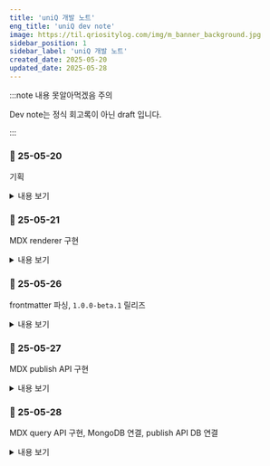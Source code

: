 ```yaml
---
title: 'uniQ 개발 노트'
eng_title: 'uniQ dev note'
image: https://til.qriositylog.com/img/m_banner_background.jpg
sidebar_position: 1
sidebar_label: 'uniQ 개발 노트'
created_date: 2025-05-20
updated_date: 2025-05-28
---
```


:::note 내용 못알아먹겠음 주의

Dev note는 정식 회고록이 아닌 draft 입니다.<br />

:::

### 📆 25-05-20

기획

<details>
<summary>내용 보기</summary>

#### 📌 Opened Issues
> [https://github.com/Queue-ri/uniq/issues/1](https://github.com/Queue-ri/uniq/issues/1)

<br/>

#### 📌 프로젝트 기획

티스토리 -> 네이버 -> velog 로 유목민 생활을 해본 결과, 각자 하나씩은 아쉬움이 있어 그냥 자체 블로그 프레임워크를 만들기로 했다.

FE 지식이 많진 않은데 당장 목표하는 기본 기능만 구상해서 맨땅에 헤딩하려 한다.

우선 다음의 원칙은 지켜야 한다.

<br />

#### 기능 측면
- 글 작성이 빠르고 쉬우면서 결과물이 이쁘게 나올 것
- 보호, 비공개 글 기능이 있을 것

#### 관리 측면
- 기본 언어는 영어 (나중에 i18n으로 한국어 넣음)
    - 주석 포함 모든 문서화는 영어로 작성되어야 함

<br />

따라서 JAMstack 기반의 정적 페이지는 사실상 불가능하고, 애초에 정적 페이지로 블로그 운영할거였으면 기존에 널린거 주워다 썼을 것이다.

보호/비공개 기능 때문에 글 원본은 접근이 제한되는 영역에 있어야 하고, 이는 self-host 또는 private repo 형식으로 관리되는 방식이 될 것 같다.

<br />

#### 📌 기술 스택

- [FE] React.js
- [BE] Node.js / Express
- [DB] MongoDB

검색은 algolia로 고민중이다. ES까진 오버엔지니어링이라고 생각.

**나중에 알았는데 이걸 MERN 스택이라고 하더라**

</details>

### 📆 25-05-21

MDX renderer 구현

<details>
<summary>내용 보기</summary>

#### 📌 프로젝트 세팅

Node.js를 오랫동안 업데이트하지 않았었는데 디펜던시 warning이 뜨길래 최신 LTS로 바꿔줬다. 16 -> 22로 올렸으니 진짜 징하게 안바꾸긴 함.

프로젝트는 CRA로 init 했다.

<br />

#### 📌 padding이 width, height를 건드리는 문제

EditorSideBar에 padding 넣는데 넣은 만큼 width, height가 늘어나는 문제가 있었다.

[스택오버플로](https://stackoverflow.com/questions/779434/how-do-i-prevent-the-padding-property-from-changing-width-or-height-in-css)를 참고해서 고쳤다.

<br />

#### 📌 MDX 로드하기

쌩 CRA로는 MDX 로딩이 안되고, CRA의 Webpack 설정을 건드려야 한다고 한다.

하지만 Webpack 설정이 기본적으로 숨겨져있기 때문에 Eject 하거나 craco를 써야 했고, 나는 craco 방식을 선택했다.

<br />

#### Webpack이 하는 일
모든 FE 리소스(JS, CSS, 이미지, 폰트 등)를 하나의 JS 번들로 변환하는 빌드 도구이다.

MDX같이 브라우저가 이해할 수 없는 파일을 JS 코드로 변환해준다.

#### MDX -> JSX 변환 필수
브라우저는 MDX가 뭔지 모른다.

따라서 브라우저가 이해하는 JSX 코드로 변환해주어야 하는데, 이걸 해주는 게

Webpack + @mdx-js/loader 이다.

<br />

#### 📌 MDX 로딩을 위한 세팅

1. 필요한 패키지 설치

```bash
npm install @craco/craco @mdx-js/react @mdx-js/loader
```

2. `package.json` 수정
```json
"scripts": {
  "start": "craco start",
  "build": "craco build",
  "test": "craco test"
}
```

3. `craco.config.js` 생성 및 설정

```js
module.exports = {
  webpack: {
    configure: (webpackConfig) => {
      // 1. remove mdx from the rule
      webpackConfig.module.rules = webpackConfig.module.rules.map((rule) => {
        if (rule.oneOf) {
          rule.oneOf = rule.oneOf.filter(
            (r) => !(r.test && r.test.toString().includes('mdx'))
          );
        }
        return rule;
      });

      // 2. add mdx loader
      const mdxRule = {
        test: /\.mdx?$/,
        use: [
          {
            loader: require.resolve('babel-loader'),
          },
          {
            loader: require.resolve('@mdx-js/loader'),
            options: {
              providerImportSource: "@mdx-js/react",
            },
          },
        ],
      };

      const oneOfRule = webpackConfig.module.rules.find((rule) => Array.isArray(rule.oneOf));
      if (oneOfRule) {
        oneOfRule.oneOf.unshift(mdxRule);
      }

      return webpackConfig;
    },
  },
};
```

babel-loader는 이미 CRA에 포함되어 있다.

<br />

#### 📌 컴포넌트에서 MDX 렌더링하기

```js
const mdxContext = require.context('../post', false, /\.mdx$/);
```

이런식으로 Webpack의 `require.context`를 이용해서 동적 로드한 다음 (이 방식 아니면 import 문 직접 써야 하는데 내가 원하는 방식이 아님)

```jsx title=EditorPage.js
<div className="content">
    {MdxComponent && (
    <MDXProvider>
        <MdxComponent />
    </MDXProvider>
    )}
</div>
```

대충 요런식으로 변환된 내용을 불러올 수 있다.

<br />

#### 🐞 craco config 설정시 주의점

기존에 gpt가 알려준 이 설정은 틀렸다.

```js
module.exports = {
  webpack: {
    configure: (webpackConfig) => {
      webpackConfig.module.rules.push({
        test: /\.mdx?$/,
        use: [
          {
            loader: require.resolve('babel-loader'),
          },
          {
            loader: require.resolve('@mdx-js/loader'),
            options: {
              providerImportSource: "@mdx-js/react",
            },
          },
        ],
      });

      return webpackConfig;
    },
  },
};
```

왜냐하면 단순히 `@mdx-js/loader`의 설정을 push만 했기 때문이다. 이건 rule을 뒤에다 붙인 것이다.

CRA Webpack의 기본 설정은 mdx를 알 수 없는 파일로 간주하여 정적 파일로 처리하기 때문에

**`@mdx-js/loader`가 기존 로더보다 먼저 실행되지 않으면 무시된다 (!)**

따라서 최종 config에선 filter로 기존 로더를 제거하고 unshift로 새 로더를 맨 앞에 붙여서 처리 우선순위를 확보했다.

<br />

#### 🌌 렌더링 결과

요기까지 완성하고 내일의 나에게 맡긴다.

![https://velog.velcdn.com/images/qriosity/post/96f18959-895d-46b4-b825-b0b07502237b/image.png](https://velog.velcdn.com/images/qriosity/post/96f18959-895d-46b4-b825-b0b07502237b/image.png)

</details>

### 📆 25-05-26

frontmatter 파싱, `1.0.0-beta.1` 릴리즈

<details>
<summary>내용 보기</summary>

#### 📌 Closed Issues
> [https://github.com/Queue-ri/uniq/issues/1](https://github.com/Queue-ri/uniq/issues/1)

<br />

#### 📌 frontmatter 파싱

MDX가 잘 렌더링되는 것 같지만 frontmatter는 사실 안그랬다.

`-----`를 기점으로 안의 내용들이 한 뭉탱이로 다 h2 처리되더라.

admonition도 별도로 처리해야하는 것 같지만 frontmatter는 메타데이터라 중요해서, 먼저 처리하기로 했다.

목표는 이러했다.

- `title`: 글 최상단에 h1으로 렌더링 & 사이드바에 렌더링
- `created_date`: 사이드바에 렌더링
- `updated_date`: 사이드바에 렌더링

그리고 하단의 방식으로 해결했다.

1. 필요한 패키지 설치

```bash
npm install remark-frontmatter remark-mdx-frontmatter
```

2. craco.config.js 수정

상단에 요거 추가하고

```js
module.exports = async (env) => {
  const { default: remarkFrontmatter } = await import('remark-frontmatter');
  const remarkMdxFrontmatter = (await import('remark-mdx-frontmatter')).default;
  ...
```

mdxRule의 options에 frontmatter 플러그인을 추가했다.

```js
options: {
  providerImportSource: "@mdx-js/react",
  remarkPlugins: [
    remarkFrontmatter,
    [remarkMdxFrontmatter, { name: 'frontmatter' }],
  ],
},
...
```

`import` 구문 쓰는데 애 좀 먹었어서 default에 대해 알아봐야겠다.

그나저나 모듈마다 CJS/ESM 호환 갈리는거 진심 탈모 요소 중 하나인듯

3. EditorPage.js, EditorSideBar.js 수정

- [EditorPage.js diff](https://github.com/Queue-ri/uniq/commit/ddaf1583b283330d1d1921c2fa2d7526d8200979)
- [EditorSideBar.js diff](https://github.com/Queue-ri/uniq/commit/dcad5883477bb30d15ebf2abc82043a2b2aa0c30)

<br />

#### 📌 다음 릴리즈 계획

서버 컴이 와서 놀고있기 때문에 좀 더 열심히 개발해야겠다.

다음 버전에선 publish한 mdx를 서버쪽으로 보내고, 서버에선 이를 쏴주는 api를 만들어야 한다.

그리고 private gh repo에 push가 되어야하기 때문에... 이리저리 고민한 결과

백엔드 API를 통해서 처리하는 것이 제일 정석적인 flow라고 생각한다.

왜냐하면,

- 카테고리 정보 받으려면 결국 백엔드 통신이 필요함
- Electron으로 렌더링 부분만 데스크탑 앱으로 빼면 프로젝트 복잡해짐
- FE단에 뷰어와 private repo 접근 기능 모두를 넣으면 보안상 안좋음.
- CORS 잘~ 설정하면 로컬 -> 리모트 통신 가능

그래서 내일은 express 작업을 할 것 같다.

</details>

### 📆 25-05-27

MDX publish API 구현

<details>
<summary>내용 보기</summary>

#### 📌 Opened Issues
> [https://github.com/Queue-ri/uniq-cms/issues/1](https://github.com/Queue-ri/uniq-cms/issues/1)

<br/>

#### 📌 express 기본 세팅

백엔드 단 프로젝트 명을 `uniq-cms`로 정하고 express 서버로 세팅했다.

UI는 `uniq` CRA 프로젝트에서 다 맡고 있으니 `uniq-cms`는 headless CMS인 격이다.

```bash
npm install express
npm install --save-dev nodemon
```

디펜던시를 상단과 같이 설치하고 index.js와 post.js를 생성했다.

```js title="index.js"
const express = require('express');
const app = express();
const port = 6229;

// parse JSON body
app.use(express.json());

// set /api prefix for all endpoints
const postRoutes = require('./routes/post');
app.use('/api/post', postRoutes);

app.listen(port, () => {
    console.log(`🚀 uniq-cms running at http://localhost:${port}`);
});
```

```js title="post.js"
const express = require('express');
const router = express.Router();

router.get('/:id', (req, res) => {
    const postId = req.params.id;
    res.send(`Post content ${postId} :3`);
});

router.post('/', (req, res) => {
    res.send('Post published.');
});

module.exports = router;
```

<br />

#### 📌 MDX Publish API 구현 (1/2)

Publish 요청이 들어오면 해당 MDX 파일에 대해 다음의 두 가지를 처리해야 한다.

1. 서버의 `/post` 경로에 저장
2. GH private repo에 push

그 중 1번부터 작업했다.

<br />

#### mdx 파일 저장하기

중복 파일명 문제에 대해선 MVP 단계에서 생각할 부분이 아닌 것 같아 나중에 처리하기로 했다.

```bash
npm install multer
```

```js title="post.js"
// temporary upload
const upload = multer({
    dest: 'temp_uploads/',
    limits: { fileSize: 10 * 1024 * 1024 }, // 10MB limit
});

/* Publish MDX file */
router.post('/', upload.single('file'), (req, res) => {
    const file = req.file;

    if (!file) {
        return res.status(400).send('No mdx file uploaded.');
    }

    // Check if the file is mdx
    if (path.extname(file.originalname) !== '.mdx') {
        fs.unlinkSync(file.path); // delete file if not mdx
        return res.status(400).send('Only mdx files are allowed.');
    }

    // set mdx save directory
    const postDir = path.join(__dirname, '../../post');

    // if not exist then mkdir
    if (!fs.existsSync(postDir)) {
        fs.mkdirSync(postDir, { recursive: true });
    }

    // final save path for the mdx file
    const targetPath = path.join(postDir, file.originalname);

    // move mdx file from temporary upload path
    fs.rename(file.path, targetPath, (err) => {
        if (err) {
            return res.status(500).send('Failed to save file.');
        }

        res.send('Post published.');
    });
});
```

#### json 파싱하기

mdx 뿐만 아니라 json 데이터도 같이 필요해질 확률이 99.99%라서 json 파싱 로직도 추가했다.

```js
// parse json
let jsonData = null;
if (req.body.json) {
    try {
        jsonData = JSON.parse(req.body.json);
    } catch (err) {
        return res.status(400).send('Invalid json payload.');
    }
}
```

```text title="console.log 결과"
[DEBUG] Received json: { category: 'dev-note', title: 'uniQ 개발 노트' }
```

<br />

#### 📌 MDX Publish API 구현 (2/2)

```bash
npm install simple-git
npm install dotenv
```

서버 최상단에 env를 불러오도록 설정한다.

```js
require('dotenv').config();
```

그리고 repo 권한 추가한 GitHub PAT를 발급하여 env에 넣는다.

그럼 push할때 sign in 창이 안뜨고 아묻따 push가 가능해진다.

<br />

#### 올바른 git 참조하기

`simple-git`으로 push util을 만들어서 모듈화하고, 이 모듈을 post.js에서 불러와 처리하고자 했다.

그런데 `/post`에서 git init하면 동기화를 못하기 때문에, 프로젝트 루트 경로의 git을 참조해야 한다.

```js
const gitPath = path.join(__dirname, '../../');
const git = simpleGit(gitPath);
```

따라서 simpleGit에 이런식으로 .git이 있는 루트 path를 넣어준다.

암튼 이렇게 해서 [pushToGithub.js](https://github.com/Queue-ri/uniq-cms/commit/1d08e7c0fec8f64a6ec5636148c6aa8e587683a2)를 작성했고

publish api에 GH push flow를 추가했다. ([5e00690](https://github.com/Queue-ri/uniq-cms/commit/5e00690ea1cc0d1551fe4f5793049810d9f2b50a))

<br />

#### git 작업 시 참고사항

push util로 main에 checkout 해서 push하려니까 현재 feature 브랜치에 있어서 stash 경고가 떴다.

- ➡️ stash하고 main으로 checkout 했는데 stash때문에 util 작성한게 다 과거로 돌아감 ㅋ

    - ➡️ stash pop을 했는데 merge conflict가 떠서 keep theirs로 stash 버전을 살리고 main에서 util 테스트를 진행했다.

프로덕션에선 브랜칭할 일이 없을테니 상관없지만 개발하는 repo에선 이거 좀 불편하다. 😐

그리고 publish 관련 커밋을 다이렉트로 main에 꽂아버리기 때문에 사용자 입장에서는 fork를 통한 CMS 관리가 어렵다. 업데이트를 위해 pull 땡길 시 충돌나기 때문.

어떻게 하면 api 버전업이 용이할지는 다음의 고민 사항이다.

<br />

#### 아직 DB 연결은 안되어있음!

push util 상의 설정 정보들은 (ex. remote url, username 등) 사용자가 수정할 수 있어야 한다.

그래서 DB에서 퍼오는걸로 점진적 수정을 거쳐야 하는데

우선 조회 api 먼저 구현해서 #1 이슈를 끝내고 #2에서 몽고DB 작업을 할 예정이다.

</details>

### 📆 25-05-28

MDX query API 구현, MongoDB 연결, publish API DB 연결

<details>
<summary>내용 보기</summary>

#### 📌 Closed Issues
> [https://github.com/Queue-ri/uniq-cms/issues/1](https://github.com/Queue-ri/uniq-cms/issues/1)

#### 📌 Opened Issues
> [https://github.com/Queue-ri/uniq-cms/issues/3](https://github.com/Queue-ri/uniq-cms/issues/3)

<br/>

#### 📌 MDX query API 구현

DB 연결이 안된 상태라 mock으로 구색만 맞춰놓고 1번 이슈를 끝냈다.

```js title="post.js"
router.get('/:id', (req, res) => {
    const postId = req.params.id;

    if (postId === '1') {
        const filePath = path.join(__dirname, '../../post/test.mdx');

        fs.readFile(filePath, 'utf8', (err, data) => {
            if (err) {
                console.error('[Error] Failed to read MDX:', err);
                return res.status(500).send('Failed to read post file.');
            }

            res.type('text/markdown').send(data);
        });
    } else {
        res.status(404).send('Cannot find requested post.');
    }
});
```

<br />

#### 📌 MongoDB 연결

뭣모르고 썼는데 Express 4.16.0 이상부터 `body-parser`가 내장되어있다고 한다.

```js
app.use(express.json());
```

그래서 index.js에 이렇게 설정해주면 all set이었던 거였음!

<br />

#### 📌 MongoDB 연결

```bash
npm install mongoose
```

```js title="index.js"
const mongoose = require('mongoose');

// Connect to MongoDB
mongoose.connect('mongodb://localhost:27017/uniq-cms')
.then(() => console.log('✅ Successfully connected to MongoDB'))
.catch(err => console.error('❌ Failed to connect to MongoDB:', err));
```

<br />

#### 📌 Post Collection 정의

다음과 같이 Collection 스키마를 정의할 수 있다.

별도의 설정을 넣지 않는다면 자동 생성되는 Collection은 소문자 & 복수형으로 네이밍된다. (ex. Post -> posts)

`visibility`는 포스트 접근권한으로, enum으로 관리하기로 했다.

```js title="Post.js"
const mongoose = require('mongoose');

const postSchema = new mongoose.Schema({
    title: { type: String, required: true },
    category: { type: String, required: true },
    filePath: { type: String, required: true },
    visibility: {
        type: String,
        enum: ['public', 'protected', 'private'],
        default: 'public',
        required: true
    }
}, {
    timestamps: true, // automatically set createdAt and updatedAt
});

module.exports = mongoose.model('Post', postSchema);
```

<br />

#### Post Document 저장

JPA의 repository마냥 `require`로 Post 스키마를 불러와서 필요한 document를 저장하면 된다.

절대경로인 `targetPath`는 프로젝트 경로까지 포함하기 때문에 프로젝트 파일이 이동되면 관리하기 힘들어진다.

따라서 post 경로부터 시작하는 상대경로로 변환하여 저장했다.

이러면 post 경로가 바뀌어도 document에는 영향이 없다.

```js title="post.js"
const Post = require('../models/Post');

const projectRoot = process.cwd(); // project root path
const relativePath = path.relative(projectRoot, targetPath);

await Post.create({
    title: jsonData.title,
    category: jsonData.category,
    filePath: relativePath,
    visibility: jsonData.visibility
});
```

```json title="저장된 document"
{
  "title": "uniQ 개발 노트",
  "category": "dev-note",
  "filePath": "post\\test.mdx",
  "visibility": "protected",
  "createdAt": {
    "$date": "2025-05-28T14:13:13.519Z"
  },
  "updatedAt": {
    "$date": "2025-05-28T14:13:13.519Z"
  },
  "__v": 0
}
```

</details>